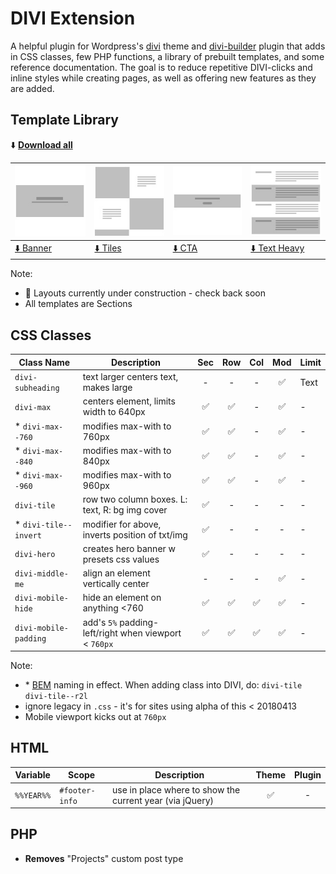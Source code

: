 # DIVI Extension

A helpful plugin for Wordpress's [divi](https://www.elegantthemes.com/gallery/divi/) theme and  [divi-builder](https://www.elegantthemes.com/plugins/divi-builder/) plugin that adds in CSS classes, few PHP functions, a library of prebuilt templates, and some reference documentation. The goal is to reduce repetitive DIVI-clicks and inline styles while creating pages, as well as offering new features as they are added.

## Template Library

⬇️   **[Download all](#)**

| ![](https://raw.githubusercontent.com/davidsword/divi-extension/master/src/banner.jpg)  | ![](https://raw.githubusercontent.com/davidsword/divi-extension/master/src/tiles.jpg) | ![](https://raw.githubusercontent.com/davidsword/divi-extension/master/src/cta.jpg) | ![](https://raw.githubusercontent.com/davidsword/divi-extension/master/src/textheavy.jpg) |
| ------------- | ----- | ----- | ----- |
| [⬇️ Banner](#)  | [⬇️ Tiles](#) | [⬇️ CTA](#) | [⬇️ Text Heavy](#) |

Note:

* 🚧 Layouts currently under construction - check back soon
* All templates are Sections

## CSS Classes

| Class Name  | Description | Sec | Row | Col | Mod | Limit |
| ------------- | ----- | :-----: | :-----: | :-----: | :-----: | ----- |
| `divi-subheading`  | text larger centers text, makes large | -  | - | -  | ✅  | Text |
| `divi-max` | centers element, limits width to 640px | ✅  | ✅ | -  | ✅  | - |
| * `divi-max--760`  | modifies max-with to 760px | ✅  | ✅ | -  | ✅  | - |
| * `divi-max--840`  | modifies max-with to 840px | ✅  | ✅ | -  | ✅  | - |
| * `divi-max--960`  | modifies max-with to 960px | ✅  | ✅ | -  | ✅  | - |
| `divi-tile` | row two column boxes. L: text, R: bg img cover | ✅  | - | -  | - | - |
| * `divi-tile--invert` | modifier for above, inverts position of txt/img | ✅  | - | -  | - | - |
| `divi-hero`  | creates hero banner w presets css values | ✅   | - | -  | - | - |
| `divi-middle-me`  | align an element vertically center | -  | - | -  | ✅  | - |
| `divi-mobile-hide` | hide an element on anything <760 | ✅  | ✅  | ✅  | ✅  | -  |
| `divi-mobile-padding`  | add's `5%` padding-left/right when viewport < `760px` | ✅  | ✅  | ✅  | ✅  | - |

Note:

* \* [BEM](http://getbem.com/naming/) naming in effect. When adding class into DIVI, do: `divi-tile divi-tile--r2l`
* ignore legacy in `.css` - it's for sites using alpha of this < 20180413
* Mobile viewport kicks out at `760px`

## HTML

| Variable | Scope | Description | Theme | Plugin |
| ------------- | --- | ----- | :---: | :---: |
| `%%YEAR%%`  | `#footer-info` | use in place where to show the current year (via jQuery) | ✅  | - |

## PHP

* **Removes** "Projects" custom post type
